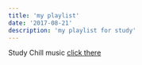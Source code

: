 ```yaml
---
title: 'my playlist'
date: '2017-08-21'
description: 'my playlist for study'
---
```


Study Chill music [click there](https://www.youtube.com/watch?v=7F2KT6QcRn8&list=PLa2a9FJY91_1iH0u_fDfkLYf5gcLNr7Hl) 


